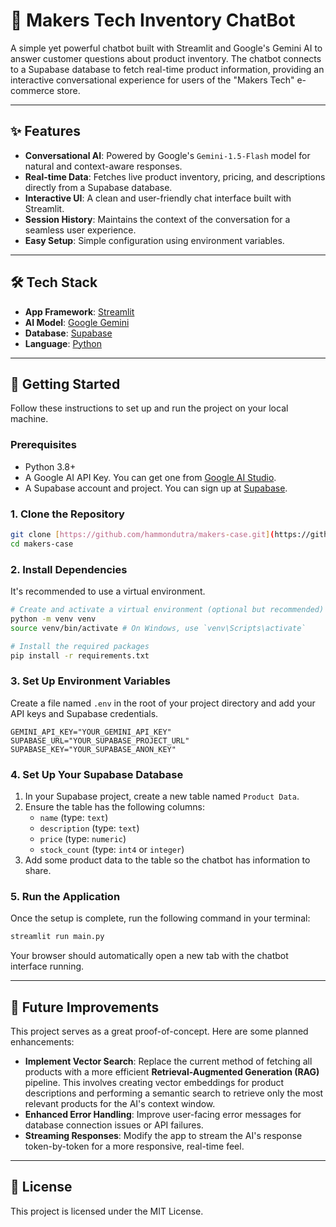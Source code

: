 # 🤖 Makers Tech Inventory ChatBot

A simple yet powerful chatbot built with Streamlit and Google's Gemini AI to answer customer questions about product inventory. The chatbot connects to a Supabase database to fetch real-time product information, providing an interactive conversational experience for users of the "Makers Tech" e-commerce store.

---

## ✨ Features

* **Conversational AI**: Powered by Google's `Gemini-1.5-Flash` model for natural and context-aware responses.
* **Real-time Data**: Fetches live product inventory, pricing, and descriptions directly from a Supabase database.
* **Interactive UI**: A clean and user-friendly chat interface built with Streamlit.
* **Session History**: Maintains the context of the conversation for a seamless user experience.
* **Easy Setup**: Simple configuration using environment variables.

---

## 🛠️ Tech Stack

* **App Framework**: [Streamlit](https://streamlit.io/)
* **AI Model**: [Google Gemini](https://ai.google.dev/)
* **Database**: [Supabase](https://supabase.io/)
* **Language**: [Python](https://www.python.org/)

---

## 🚀 Getting Started

Follow these instructions to set up and run the project on your local machine.

### Prerequisites

* Python 3.8+
* A Google AI API Key. You can get one from [Google AI Studio](https://aistudio.google.com/app/apikey).
* A Supabase account and project. You can sign up at [Supabase](https://supabase.com/).

### 1. Clone the Repository

```bash
git clone [https://github.com/hammondutra/makers-case.git](https://github.com/hammondutra/makers-case.git)
cd makers-case
```

### 2. Install Dependencies

It's recommended to use a virtual environment.

```bash
# Create and activate a virtual environment (optional but recommended)
python -m venv venv
source venv/bin/activate # On Windows, use `venv\Scripts\activate`

# Install the required packages
pip install -r requirements.txt
```

### 3. Set Up Environment Variables

Create a file named `.env` in the root of your project directory and add your API keys and Supabase credentials.

```env
GEMINI_API_KEY="YOUR_GEMINI_API_KEY"
SUPABASE_URL="YOUR_SUPABASE_PROJECT_URL"
SUPABASE_KEY="YOUR_SUPABASE_ANON_KEY"
```

### 4. Set Up Your Supabase Database

1.  In your Supabase project, create a new table named `Product Data`.
2.  Ensure the table has the following columns:
    * `name` (type: `text`)
    * `description` (type: `text`)
    * `price` (type: `numeric`)
    * `stock_count` (type: `int4` or `integer`)
3.  Add some product data to the table so the chatbot has information to share.

### 5. Run the Application

Once the setup is complete, run the following command in your terminal:

```bash
streamlit run main.py
```

Your browser should automatically open a new tab with the chatbot interface running.

---

## 🔮 Future Improvements

This project serves as a great proof-of-concept. Here are some planned enhancements:

* **Implement Vector Search**: Replace the current method of fetching all products with a more efficient **Retrieval-Augmented Generation (RAG)** pipeline. This involves creating vector embeddings for product descriptions and performing a semantic search to retrieve only the most relevant products for the AI's context window.
* **Enhanced Error Handling**: Improve user-facing error messages for database connection issues or API failures.
* **Streaming Responses**: Modify the app to stream the AI's response token-by-token for a more responsive, real-time feel.

---

## 📄 License

This project is licensed under the MIT License.
